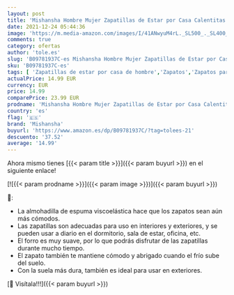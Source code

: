 ```yaml
---
layout: post
title: 'Mishansha Hombre Mujer Zapatillas de Estar por Casa Calentitas Zapatillas de Casa Cómodas y Antideslizante Pantuflas de Invierno Zapatos de Espuma Viscoelastica  Tinta Negro  45 EU'
date: 2021-12-24 05:44:36
image: 'https://m.media-amazon.com/images/I/41ANwyuM4rL._SL500_._SL400_.jpg'
comments: true
category: ofertas
author: 'tole.es'
slug: 'B09781937C-es Mishansha Hombre Mujer Zapatillas de Estar por Casa...'
sku: 'B09781937C-es'
tags: [ 'Zapatillas de estar por casa de hombre','Zapatos','Zapatos para hombre','Zapatos y complementos','mishansha','zapatos', ]
actualPrice: 14.99 EUR
currency: EUR
price: 14.99
comparePrice: 23.99 EUR
prodname: 'Mishansha Hombre Mujer Zapatillas de Estar por Casa Calentitas Zapatillas de Casa Cómodas y Antideslizante Pantuflas de Invierno Zapatos de Espuma Viscoelastica  Tinta Negro  45 EU'
country: 'es'
flag: '🇪🇸'
brand: 'Mishansha'
buyurl: 'https://www.amazon.es/dp/B09781937C/?tag=tolees-21'
descuento: '37.52'
average: '14.99'
---
```


Ahora mismo tienes [{{< param title >}}]({{< param buyurl >}}) en el siguiente enlace!

[![{{< param prodname >}}]({{< param image >}})]({{< param buyurl >}})

🔎:

- La almohadilla de espuma viscoelástica hace que los zapatos sean aún más cómodos.
- Las zapatillas son adecuadas para uso en interiores y exteriores, y se pueden usar a diario en el dormitorio, sala de estar, oficina, etc.
- El forro es muy suave, por lo que podrás disfrutar de las zapatillas durante mucho tiempo.
- El zapato también te mantiene cómodo y abrigado cuando el frío sube del suelo.
- Con la suela más dura, también es ideal para usar en exteriores.

[🛒 Visítala!!!]({{< param buyurl >}})
